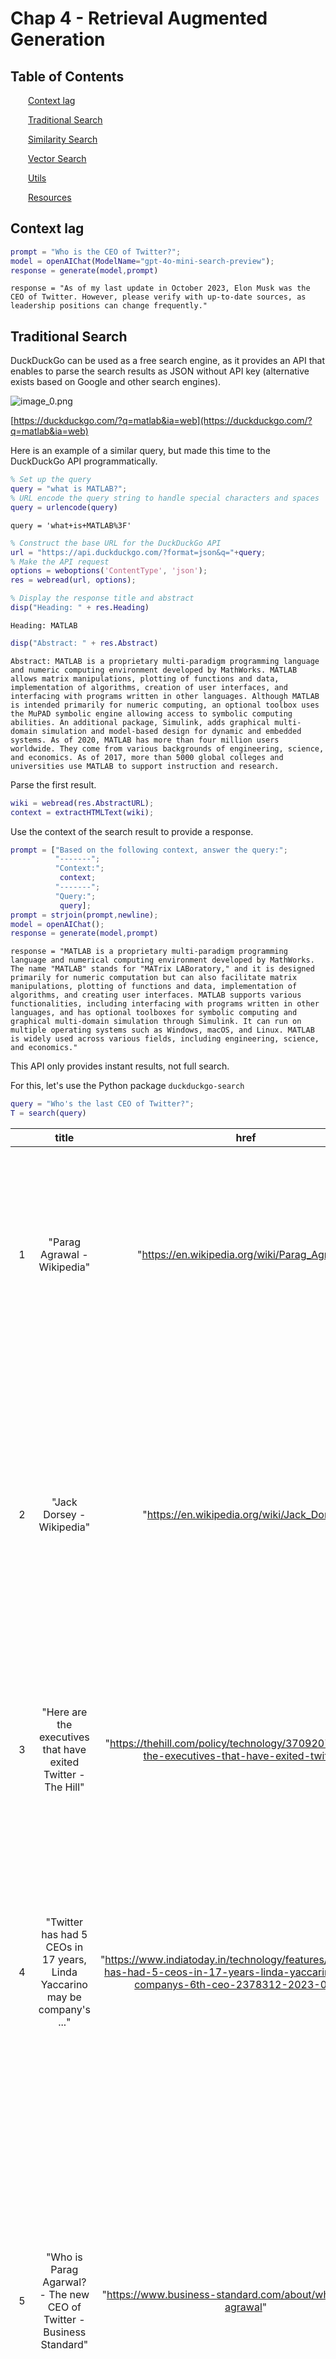 
<a id="TMP_57bb"></a>

# Chap 4 \- Retrieval Augmented Generation
<!-- Begin Toc -->

## Table of Contents
&emsp;&emsp;[Context lag](#TMP_1f2e)
 
&emsp;&emsp;[Traditional Search](#TMP_31e8)
 
&emsp;&emsp;[Similarity Search](#TMP_24a9)
 
&emsp;&emsp;[Vector Search](#TMP_0025)
 
&emsp;&emsp;[Utils](#TMP_16e3)
 
&emsp;&emsp;[Resources](#TMP_52c9)
 
<!-- End Toc -->
<a id="TMP_1f2e"></a>

## Context lag
```matlab
prompt = "Who is the CEO of Twitter?";
model = openAIChat(ModelName="gpt-4o-mini-search-preview");
response = generate(model,prompt)
```

```matlabTextOutput
response = "As of my last update in October 2023, Elon Musk was the CEO of Twitter. However, please verify with up-to-date sources, as leadership positions can change frequently."
```

<a id="TMP_31e8"></a>

## Traditional Search

DuckDuckGo can be used as a free search engine, as it provides an API that enables to parse the search results as JSON without API key (alternative exists based on Google and other search engines).


![image_0.png](./chap4_rag_media/image_0.png)


[https://duckduckgo.com/?q=matlab&ia=web](https://duckduckgo.com/?q=matlab&ia=web)


Here is an example of a similar query, but made this time to the DuckDuckGo API programmatically.

```matlab
% Set up the query
query = "what is MATLAB?";
% URL encode the query string to handle special characters and spaces
query = urlencode(query)
```

```matlabTextOutput
query = 'what+is+MATLAB%3F'
```

```matlab
% Construct the base URL for the DuckDuckGo API
url = "https://api.duckduckgo.com/?format=json&q="+query;
% Make the API request
options = weboptions('ContentType', 'json');
res = webread(url, options);

% Display the response title and abstract
disp("Heading: " + res.Heading)
```

```matlabTextOutput
Heading: MATLAB
```

```matlab
disp("Abstract: " + res.Abstract)
```

```matlabTextOutput
Abstract: MATLAB is a proprietary multi-paradigm programming language and numeric computing environment developed by MathWorks. MATLAB allows matrix manipulations, plotting of functions and data, implementation of algorithms, creation of user interfaces, and interfacing with programs written in other languages. Although MATLAB is intended primarily for numeric computing, an optional toolbox uses the MuPAD symbolic engine allowing access to symbolic computing abilities. An additional package, Simulink, adds graphical multi-domain simulation and model-based design for dynamic and embedded systems. As of 2020, MATLAB has more than four million users worldwide. They come from various backgrounds of engineering, science, and economics. As of 2017, more than 5000 global colleges and universities use MATLAB to support instruction and research.
```


Parse the first result.

```matlab
wiki = webread(res.AbstractURL);
context = extractHTMLText(wiki);
```

Use the context of the search result to provide a response.

```matlab
prompt = ["Based on the following context, answer the query:";
          "-------";
          "Context:";
           context;
          "-------";
          "Query:";
           query];
prompt = strjoin(prompt,newline);
model = openAIChat();
response = generate(model,prompt)
```

```matlabTextOutput
response = "MATLAB is a proprietary multi-paradigm programming language and numerical computing environment developed by MathWorks. The name "MATLAB" stands for "MATrix LABoratory," and it is designed primarily for numeric computation but can also facilitate matrix manipulations, plotting of functions and data, implementation of algorithms, and creating user interfaces. MATLAB supports various functionalities, including interfacing with programs written in other languages, and has optional toolboxes for symbolic computing and graphical multi-domain simulation through Simulink. It can run on multiple operating systems such as Windows, macOS, and Linux. MATLAB is widely used across various fields, including engineering, science, and economics."
```


This API only provides instant results, not full search.


For this, let's use the Python package `duckduckgo-search`

```matlab
query = "Who's the last CEO of Twitter?";
T = search(query)
```


| |title|href|body|
|:--:|:--:|:--:|:--:|
|1|"Parag Agrawal - Wikipedia"|"https://en.wikipedia.org/wiki/Parag_Agrawal"|"Parag Agrawal (Hindi pronunciation: [pəˈɾaːɡ əɡɾəˈʋaːl]; born 21 May 1984) [2] is an Indian-born American software engineer and businessman who was the CEO of Twitter, Inc. from November 2021 to October 2022."|
|2|"Jack Dorsey - Wikipedia"|"https://en.wikipedia.org/wiki/Jack_Dorsey"|"Jack Patrick Dorsey (born November 19, 1976) [3] is an American businessperson, who is a co-founder of Twitter, Inc. and its CEO during 2007-2008 and 2015-2021, as well as co-founder, principal executive officer and chairman of Block, Inc. (developer of the Square financial services platform)."|
|3|"Here are the executives that have exited Twitter - The Hill"|"https://thehill.com/policy/technology/3709207-here-are-the-executives-that-have-exited-twitter/"|"Agrawal's tenure as CEO followed that of Jack Dorsey, who stepped down from the position last year. Dorsey co-founded the platform in 2006 and was CEO until 2008."|
|4|"Twitter has had 5 CEOs in 17 years, Linda Yaccarino may be company's ..."|"https://www.indiatoday.in/technology/features/story/twitter-has-had-5-ceos-in-17-years-linda-yaccarino-may-be-companys-6th-ceo-2378312-2023-05-12"|"Twitter has had five different CEOs since its inception in 2006, with the most recent being Parag Agrawal, who was removed by Elon Musk in October 22, soon after he acquired the social media company in a \$44 billion deal. The company's first CEO was Evan Williams, who founded Twitter in 2006."|
|5|"Who is Parag Agarwal? - The new CEO of Twitter - Business Standard"|"https://www.business-standard.com/about/who-is-parag-agrawal"|"Parag Agrawal is an Indian-American CEO of Twitter Inc. He was elevated to the post after Twitter founder and CEO Jack Dorsey stepped down in November 2021. In the past, Agarwal was the Chief Technology Officer (CTO) for the social media firm. He is the youngest CEO leading a Standard & Poor's (S&P) 500 company and is also part of a select group of CEOs of Indian origin heading technology ..."|
|6|"Elon Musk names Linda Yaccarino new Twitter boss - BBC"|"https://www.bbc.com/news/business-65574826"|"Elon Musk has named a new chief executive of Twitter, just over six months after his controversial takeover of the social media company."|
|7|"New Twitter CEO steps from behind the scenes to high profile"|"https://apnews.com/article/parag-agrawal-twitter-new-ceo-3e7e1c7c0c6d60777feae0b2bf8bd5a2"|"Newly named Twitter CEO Parag Agrawal (PUH-rag AH-gur-wahl) has emerged from behind the scenes to take over one of Silicon Valley's highest-profile and politically volatile jobs."|
|8|"Twitter CEO Jack Dorsey steps down, replaced by CTO Parag Agrawal"|"https://nypost.com/2021/11/29/twitter-ceo-jack-dorsey-expected-to-step-down/"|"Twitter founder Jack Dorsey said Monday he'd step down as CEO after a series of missteps — including the censoring of a bombshell story on Hunter Biden — and a share price that stubbornly ..."|
|9|"Jack Dorsey is stepping down as CEO of Twitter - CNN"|"https://www.cnn.com/2021/11/29/tech/jack-dorsey-twitter/index.html"|"Jack Dorsey, the cofounder and public face of Twitter, will step down from his role as CEO, effective immediately, the company announced Monday. Dorsey will remain a member of Twitter's board ..."|
|10|"Twitter has a new mystery CEO \| The Verge"|"https://www.theverge.com/2023/5/11/23517090/elon-musk-twitter-ceo-replacement"|"Elon Musk has found his replacement as CEO of Twitter Twitter will be under new management — but the same ownership. How much will change, and how fast?"|


```matlab
writetable(T,"search_results.csv")
```

```matlab
T = search(query,3);
for i = 1:3 %height(T)
    c = extractHTMLText(webread(T.href(i)));
    T.content(i) = string(c);
end
T
```


| |title|href|body|content|
|:--:|:--:|:--:|:--:|:--:|
|1|"Parag Agrawal - Wikipedia"|"https://en.wikipedia.org/wiki/Parag_Agrawal"|"Agrawal held research internships at Microsoft Research and Yahoo! Research before joining Twitter as a software engineer in 2011. [16] In October 2017, Twitter announced the appointment of Agrawal as chief technology officer following the departure of Adam Messinger. [17] In December 2019, Twitter CEO Jack Dorsey announced that Agrawal would be in charge of Project Bluesky, an initiative to ..."|"From Wikipedia, the free encyclopedia <br>Former CEO of Twitter (born 1984) <br>Parag Agrawal <br>Agrawal in 2005 <br>Born   (1984-05-21) 21 May 1984 (age 40)<br>Ajmer, Rajasthan, India <br>Education   Indian Institute of Technology, Bombay (BTech)<br>Stanford University (MS, PhD)  <br>Known for   Former CEO, Twitter, Inc.  <br>Predecessor   Jack Dorsey  <br>Successor   Elon Musk[1]  <br>Spouse  Vineeta Agarwala  <br>Children  2  <br>Scientific career  <br>Thesis  Incorporating Uncertainty in Data Management and Integration (2012)  <br>Doctoral advisor   Jennifer Widom  <br>Parag Agrawal (<br>Hindi pronunciation: [pəˈɾaːɡ əɡɾəˈʋaːl]; born 21 May 1984)[2] is an Indian-born American software engineer and businessman who was the CEO of Twitter, Inc. from November 2021 to October 2022.[3] <br>Early life and education<br>[edit] <br>Agrawal was born in Ajmer, Rajasthan.[4][5] His father was a senior official in the Indian Department of Atomic Energy and his mother is a retired Economics professor from Veermata Jijabai Technological Institute in Mumbai.[6]<br>He completed his Secondary Schooling at Atomic Energy Central School No.4 and in 2001, he completed his HSC at Atomic Energy Junior College, Mumbai.[7] In the same year, he secured a gold medal in the International Physics Olympiad held in Antalya, Turkey.[8][9]<br>In 2005, Agrawal obtained his BTech degree in Computer Science and Engineering from IIT Bombay.[10] That year, he moved to the United States to pursue a PhD in computer science at Stanford University under the guidance of Jennifer Widom.[11][12][13] His Stanford doctoral thesis, published in 2012, is titled "Incorporating Uncertainty in Data Management and Integration".[14][15]<br>Career<br>[edit] <br>Agrawal held research internships at Microsoft Research and Yahoo! Research before joining Twitter as a software engineer in 2011.[16] In October 2017, Twitter announced the appointment of Agrawal as chief technology officer following the departure of Adam Messinger.[17] In December 2019, Twitter CEO Jack Dorsey announced that Agrawal would be in charge of Project Bluesky, an initiative to develop a decentralized social network protocol.[18]<br>In an interview discussing the rise of misinformation on Twitter with MIT Technology Review in November 2020, while still Twitter CTO, when asked about freedom of speech regarding Twitter, Agrawal said: "Our role is not to be bound by the First Amendment, but our role is to serve a healthy public conversation ... [and to] focus less on thinking about free speech, but thinking about how the times have changed."[19]<br>On November 29, 2021, Dorsey announced that he was resigning as CEO of Twitter and that Agrawal was replacing him immediately.[20][21][22] As CEO, Agrawal was awarded annual compensation of \$1 million as well as stock compensation worth \$12.5 million.[11] Agrawal was fired as CEO once Elon Musk completed his acquisition of the company on October 27, 2022.[23][24]<br>Post-Twitter, Agrawal founded an artificial intelligence startup aimed at developing software for large language models (LLMs). The company received \$30 million in funding from Khosla Ventures, Index Ventures, and First Round Capital.[25]<br>Personal life<br>[edit] <br>Agrawal is married to Vineeta Agarwala,[26] general partner at the venture capital firm Andreessen Horowitz, where she focuses on investments in biotech and health tech.[27] They have two children,[28] and reside in San Francisco.[26]<br>References<br>[edit] <br>^ "Elon Musk officially becomes Twitter CEO and dissolves board of directors". Euronews. 1 November 2022.<br>^  "Parag Agrawal: Ajmer Celebrates a Son 'More Powerful than PMs, Presidents'". The Times of India. 30 November 2021. <br>^  Conger, Kate; Hirsch, Lauren (27 October 2022). "Elon Musk Completes \$44 Billion Deal to Own Twitter". The New York Times. Retrieved 30 October 2022. <br>^  "अजमेर के रहने वाले हैं ट्विटर के नए CEO:किराए पर रहता था परिवार, 4 दिसंबर को घर आएंगे पराग के मम्मी-पापा" [The new CEO of Twitter is from Ajmer:The family used to live on rent, Parag's parents will come home on 4 December]. Dainik Bhaskar (in Hindi). 30 November 2021. <br>^  Isaac, Mike; Conger, Kate; Met, Cade (29 November 2021). "Who Is Parag Agrawal, Twitter's New C.E.O.?". The New York Times. ISSN 0362-4331. <br>^  "THIS is why Twitter's new CEO Parag Agrawal kept his son's name Ansh". MSN. 12 February 2021. <br>^  "Twitter CEO Parag Agrawal's teachers call him 'typical topper' with special calibre". The Indian Express. 2 December 2021. Retrieved 20 April 2022. <br>^  Damle, Manjiri (13 August 2001). "Indians bag 5 medals at physics Olympiad". The Times of India. Retrieved 28 October 2022. <br>^  "IPhO: India - Individual Results". ipho-unofficial.org. Retrieved 28 October 2022. <br>^  "Bright Student, Well Organized: How Teachers Remember IIT Bombay Alumnus, Twitter CEO Parag Agarwal". News18. 30 November 2021. <br>^ a b  "Parag Agrawal becomes Twitter CEO: Who is Parag Agrawal? Here is a brief profile of this IITian in 5 points". India Today. 29 November 2021. <br>^  Rajghatta, Chidanand (30 November 2021). "IIT-Bombay alumnus Parag Agrawal is Twitter CEO after Dorsey exit". The Times of India. <br>^  Chhapia, Hemali; Doval, Pankaj (30 November 2021). "When Parag Agrawal regretted wasting time tying IIT-JEE supplements". The Times of India. <br>^  Agrawal, Parag (2012). "Incorporating Uncertainty in Data Management and Integration". Stanford University. <br>^  Spangler, Todd (29 November 2021). "Who Is Parag Agrawal? A Look at Twitter's New CEO". Variety. <br>^  Novet, Jordan (9 March 2018). "Twitter taps distinguished engineer Parag Agrawal as new CTO". CNBC. <br>^  "Things To Know About New Twitter CEO, Parag Agrawal, From IIT Bombay". News18. 30 November 2021. <br>^  Mathews, Eva (30 November 2021). "Who is Parag Agrawal, Twitter's new CEO?". The Times of India. Reuters. <br>^  "EmTech Stage: Twitter's CTO on misinformation". MIT Technology Review. 18 November 2020. <br>^  Huddleston Jr., Tom (30 November 2021). "Twitter's new 37-year-old CEO went from Twitter engineer to CEO in just 10 years". CNBC. Retrieved 28 October 2022. <br>^  Molina, Brett (29 November 2021). "Jack Dorsey steps down as Twitter CEO, Parag Agrawal named as successor, sends stock surging". USA Today. <br>^  Feiner, Lauren; Bursztynsky, Jessica (29 November 2021). "Twitter CTO Parag Agrawal will replace Jack Dorsey as CEO". CNBC. <br>^  Dang, Sheila; Roumeliotis, Greg (27 October 2022). "Musk starts his Twitter ownership with firings, declares the 'bird is freed'". Reuters. Archived from the original on 28 May 2023. Retrieved 28 October 2022. <br>^  Vanian, Jonathan (28 October 2022). "Elon Musk now in charge of Twitter, CEO and CFO have left, sources say". CNBC. Archived from the original on 28 October 2022. Retrieved 28 October 2022. <br>^  "Former Twitter CEO Parag Agrawal Raises \$30 Million For New AI Startup: Report". NDTV.com. Retrieved 25 July 2024. <br>^ a b  "Who Is Vineeta Agarwala, And How Is Elon Musk Twitter Buyout Linked To CEO Parag Agrawal Wife". www.india.com. Retrieved 25 July 2024. <br>^  Akhtar, Allana (29 November 2021). "Meet Twitter's new CEO: a 37-year-old machine learning and AI expert". Business Insider. <br>^  Sadeque, Samira (17 February 2022). "Twitter CEO's weeks-long paternity leave hailed by fellow dads". The Guardian. <br>External links<br>[edit] <br>Parag Agrawal on Twitter <br>Authority control databases  <br>International   <br>VIAF<br>National   <br>Germany<br>v <br>t <br>e <br>Twitter <br>Twitter, Inc. <br>X Corp. <br>Twitter under Elon Musk <br>People   <br>Jack Dorsey <br>Noah Glass <br>Biz Stone <br>Evan Williams <br>Dick Costolo <br>Parag Agrawal <br>Elon Musk <br>Linda Yaccarino <br>Technology   <br>Bluesky <br>Community Notes <br>Favstar <br>Features  <br>Verification <br>FlockDB <br>Gnip <br>Seesmic <br>Services and applications  <br>Hootsuite <br>Tweetbot <br>TweetDeck <br>Twitterrific <br>Statistics  <br>Most-followed accounts <br>Most-retweeted tweets <br>Most-liked tweets <br>Tween <br>Tweet <br>Tweetie <br>Twimight <br>TwitPic <br>Culture   <br>Black Twitter <br>dril <br>Criticism of <br>Frogtwitter <br>Milkshake Duck <br>Headquarters <br>Stan Twitter <br>Trends <br>Twitterature <br>Twitter bomb <br>Twitter bot <br>Twitter diplomacy <br>History   <br>2020 account hijacking <br>Acquisition by Elon Musk <br>Censorship  <br>Brazil <br>Nigeria <br>Republik Twitter<br>Mergers and acquisitions  <br>BackType <br>Bluefin Labs <br>Dasient <br>Gnip <br>Mitro <br>Namo Media <br>Posterous <br>Summify <br>Trendrr <br>TweetDeck <br>Tweetie <br>Vine <br>Whisper Systems <br>Periscope <br>Suspensions  <br>December 2022 <br>Topsy Labs <br>Twitter Files <br>Twitter, Inc. v. Taamneh<br>Usage  <br>public figures <br>WikiLeaks-related court orders <br>Retrieved from "https://en.wikipedia.org/w/index.php?title=Parag_Agrawal&oldid=1286033444" <br>Categories:  <br>1984 births <br>American chief technology officers <br>American technology chief executives <br>Businesspeople from Rajasthan <br>Indian emigrants to the United States <br>IIT Bombay alumni <br>Living people <br>People from Ajmer <br>Stanford University alumni <br>Twitter, Inc. people <br>Hidden categories:  <br>CS1 Hindi-language sources (hi) <br>Articles with short description <br>Short description is different from Wikidata <br>Use dmy dates from January 2025 <br>Use Indian English from January 2025 <br>All Wikipedia articles written in Indian English <br>Articles with hCards <br>Pages with Hindi IPA"|
|2|"Jack Dorsey - Wikipedia"|"https://en.wikipedia.org/wiki/Jack_Dorsey"|"Jack Patrick Dorsey (born November 19, 1976) [3] is an American businessperson, who is a co-founder of Twitter, Inc. and its CEO during 2007-2008 and 2015-2021, as well as co-founder, principal executive officer and chairman of Block, Inc. (developer of the Square financial services platform). He is also the founder of Bluesky.. As of December 2024, Forbes estimated his net worth to be \$5. ..."|"From Wikipedia, the free encyclopedia <br>American internet entrepreneur <br>Jack Dorsey <br>Dorsey in 2014 <br>Born   <br>Jack Patrick Dorsey <br>(1976-11-19) November 19, 1976 (age 48)<br>St. Louis, Missouri, U.S. <br>Occupation   <br>Businessperson<br>Known for   Co-founding Twitter, Inc. and Block, Inc.  <br>Board member of   <br>Block, Inc.[1]<br>Berggruen Institute's Governance Center[2] <br>Jack Patrick Dorsey (born November 19, 1976)[3] is an American businessperson, who is a co-founder of Twitter, Inc. and its CEO during 2007–2008 and 2015–2021, as well as co-founder, principal executive officer and chairman of Block, Inc. (developer of the Square financial services platform). He is also the founder of Bluesky.<br>As of December 2024, Forbes estimated his net worth to be \$5.6 billion.[4]<br>Early life<br>[edit] <br>Dorsey was born and raised in St. Louis, Missouri.[5][6] His father is Tim Dorsey and his mother is Marcia (née Smith) Dorsey.[7][8] Jack Dorsey is partly of Italian descent on his mother's side.[9] His father worked for a company that developed mass spectrometers and his mother was a homemaker.[10] He was raised Catholic, and his uncle is a Catholic priest in Cincinnati.[11]<br>Dorsey attended Bishop DuBourg High School. In his younger days, he worked occasionally as a fashion model.[12] By age 14, he had become interested in dispatch routing. Dorsey enrolled at the University of Missouri–Rolla in 1995 and attended for two-plus years[11] before transferring to New York University in 1997, but he dropped out two years later, one semester short of graduating.[13] He came up with the idea that eventually became Twitter while studying at New York University.[14]<br>While working on dispatching as a programmer, Dorsey moved to California.[15][16] In 2000, Dorsey started his company in Oakland to dispatch couriers, taxis, and emergency services from the Web.[17] His other projects and ideas at this time included networks of medical devices and a "frictionless service market".[17] In July 2000, building on dispatching[18] and inspired in part by LiveJournal and by AOL Instant Messenger, he had the idea for a Web-based realtime status/short message communication service.[17]<br>When he first saw implementations of instant messaging, Dorsey wondered whether the software's user status output could be shared easily among friends.[18] He approached Odeo, which at the time happened to be interested in text messaging.[18] Dorsey and Biz Stone decided that SMS text suited the status-message idea, and built a prototype of Twitter in about two weeks.[18] The idea attracted many users at Odeo and investment from Evan Williams,[18] a co-founder of that firm in 2005 who had left Google after selling Pyra Labs and Blogger.<br>Career<br>[edit] <br>Twitter<br>[edit] <br>Main article: Twitter <br>Dorsey in 2008   <br>Noah Glass, Evan Williams, and Biz Stone co-founded Odeo, later renamed Obvious Corporation, which then spun off Twitter, Inc. Dorsey became Twitter's chief executive officer (CEO) when it was founded in 2007.[18][19][20] As CEO, Dorsey saw the startup through two rounds of funding by venture capitalists.[20] As the service began to grow in popularity, Dorsey chose the improvement of uptime as top priority,[21] even over creating revenue—which, as of 2008, Twitter was not designed to earn.[22] Dorsey described the commercial use of Twitter and its API as two things that could lead to paid features.[22] His three guiding principles, which he says the company shares, are simplicity, constraint, and craftsmanship.[22]<br>Dorsey lost his position as CEO in 2008, reportedly for leaving work early to enjoy other pursuits, such as yoga and fashion design.[23] On October 16, 2008,[24] Williams took over as CEO, while Dorsey became chairman of the board.[25][26] During his time as chairman, Dorsey joined several State Department delegations, including a trip to Iraq in April 2009, led by Jared Cohen.[27][28][29] In November, when Iranians took to the streets in the Green Revolution, Twitter was scheduled to conduct maintenance of its site, which would entail temporarily shutting down Twitter's servers. Dorsey responded to a request from Cohen to delay the maintenance so that it would not affect the revolution in Iran, because Iranians were using Twitter to communicate and coordinate.[30] Since President Obama had announced that there would be no meddling in Iran, the move sparked controversy.[31][32][33] In February 2010, Dorsey was part of another State Department delegation, this time to Russia.[34][35] In March 2011, he returned to Twitter as executive chairman after Dick Costolo replaced Williams as CEO.[36] In July 2015, Costolo resigned as CEO, with Dorsey assuming the post of interim CEO.[37] He was named permanent CEO in October 2015.[38]<br>Dorsey and President Barack Obama at Twitter Town Hall in July 2011   <br>In May 2016, Dorsey announced that Twitter would not count photos and links in the 140-character limit to free up more space for text. This was an attempt to entice new users, since the number of tweets per day had dropped from about 500 million in September 2013 and its peak of 661 million in August 2014 to about 300 million in January 2016.[39]<br>On November 22, 2016, Dorsey was briefly suspended from his own Twitter account with 3.9 million followers. After restoring the account, Dorsey tweeted that the suspension was due to an "internal mistake".[40]<br>Twitter introduced recommendation algorithms in the main feed in 2016.[41] Dorsey wrote in 2022 that "The biggest mistake I made was continuing to invest in building tools for us to manage the public conversation, versus building tools for the people using Twitter to easily manage it for themselves."[42]<br>In February 2017, Dorsey and Executive Chairman Omid Kordestani matched a \$530,000 donation to the American Civil Liberties Union (ACLU) raised by Twitter staffers. Their match brought the total donation to \$1.59 million.[43]<br>In March 2018, Dorsey announced that an improved version of the verification system would be coming to Twitter. The purpose of redesigning verification was to let people verify more facts about themselves, emphasizing proof of identity.[44] The overhaul was not in place before the U.S midterm election of 2018 to help in verifying the identities of the candidates.[45]<br>In September 2018, Dorsey testified before the Senate Intelligence Committee alongside Facebook COO Sheryl Sandberg about the use of social media by Russia and others to meddle in the 2016 presidential election. Following this testimony, Twitter shares fell six percent.[46]<br>President Donald Trump with Dorsey in the Oval Office of the White House on April 23, 2019   <br>Dorsey met privately with U.S. President Donald Trump at the White House and discussed Trump's concerns that Twitter had limited or removed some of his Twitter followers, and those of conservatives. After the meeting, Dorsey tweeted that their discussion included making Twitter "healthier and more civil".[47] A week earlier, Dorsey took part in a TED talk about the social media platform's spread of abuse and misinformation, which has brought him criticism.[48]<br>On August 30, 2019, Dorsey's personal Twitter account was allegedly breached for nearly an hour by a group calling itself the Chuckling Squad, posting and retweeting numerous racist tweets.[49][50]<br>On October 23, 2019, Twitter's stock price fell by nearly 21 percent, to \$30.75.[51] The reason was an earnings miss off a third quarter report, which Twitter blamed on ad targeting problems. Dorsey had been making a concerted effort to dampen the effect that Twitter had on political elections, which entailed banning all political ads. This was also seen as a large contributor to the drop. Dorsey announced that, as of November 22, 2019, Twitter would ban all political advertising. The policy applies globally to all marketing campaigns about political issues.[52]<br>On February 29, 2020, it was announced[53] that activist hedge fund Elliott Management led by billionaire Paul Singer was looking to oust Dorsey and nominate four directors to Twitter's board, including Elliott's senior portfolio manager Jesse Cohn.[54] The two parties reached an agreement days later, with Dorsey remaining CEO.[55][56]<br>In October 2020, Dorsey was one of several tech firm CEOs subpoenaed by the US Senate Commerce Committee. Republican Roger Wicker, who chaired the committee, led the charge to force the CEOs of Twitter, Facebook and Google to testify about the legal immunity the tech platforms receive under Section 230 of the Communications Act of 1996.[57]<br>He announced his immediate resignation as Twitter's CEO on November 29, 2021. Dorsey was replaced by the company's former CTO Parag Agrawal, who took over as CEO. Dorsey continued to lead as the CEO of Block, Inc.[58][59][60] In May 2022, Dorsey left the board of directors of the social network.[61]<br>In October 2022, Dorsey retained his 2.4% ownership of Twitter when the company was sold to Elon Musk.[62]<br>Block<br>[edit] <br>Main article: Block, Inc. <br>Dorsey in 2018   <br>Dorsey, along with co-founder Jim McKelvey, developed a small business platform to accept debit and credit card payments on a mobile device called Square, released in May 2010. The small, square-shaped device attaches to iPhone, iPad, iPod Touch, or Android devices via the headphone jack, and as a mini card reader, allows a person to swipe their card, choose an amount to transfer to the recipient and then sign their name for confirmation. Square is also a system for sending paperless receipts via text message or email, and is available as a free app for iOS and Android OS.[63][64] The company grew from 10 employees in December 2009[65] to over 100 by June 2011. Square's office is on Market Street in San Francisco.[66] In September 2012, Business Insider magazine valued Square Inc. at US\$3.2 billion.[67] Dorsey is CEO of Square, Inc.[68] On October 14, 2015, Square filed for an IPO to be listed on the New York Stock Exchange.[69] As of that date, Dorsey owned 24.4 percent of the company.[70] In March 2020 the FDIC permitted Square to open a bank. It announced plans to launch Square Financial Services in 2021.[71]<br>In May 2020, Dorsey announced that employees of Square would permanently become remote workers.[72]<br>In 2020, for months, Square began withholding up to 30 percent of the funds that merchants collected from customers using its Cash App.[73]<br>On December 1, 2021, CEO Jack Dorsey officially changed the name of the platform to Block, Inc. This was due in part to his interest in the blockchain as well as the new name encompassing the various businesses better than the current name, which is mostly associated with its merchant-payment services. The stock ticker for Block, Inc. would remain "SQ".[74]<br>Bluesky<br>[edit] <br>In February 2022, Dorsey joined the board of directors[75] of Bluesky, a Twitter spin-off developing a decentralized social networking protocol and app.[76][77] In May 2024, he announced he was no longer on the board of directors.[78][79][80] He instead endorsed X, which he called "freedom technology".[81] In a 2024 interview, Dorsey said that Bluesky's shift toward a traditional corporate structure and the introduction of centralized moderation tools were major factors behind his leaving the company.[82]<br>Digital currency<br>[edit] <br>Dorsey is one of the few persons who are speculated to be Satoshi Nakamoto, the creator of Bitcoin.[83]<br>Other projects<br>[edit] <br>In 2013, Dorsey expressed his admiration of Michael Bloomberg to CNN,[84] and said he aspires to become mayor of New York City.[84] He served as a judge for Bloomberg's NYC BigApps competition in 2011.<br>On December 24, 2013, Dorsey was announced as a new member of the board of directors of The Walt Disney Company.[86] In January 2018, it was reported that Dorsey would not seek reelection at Disney's March annual meeting, due to increased difficulty with conflicts of interest.[87]<br>Dorsey is a board member of the Berggruen Institute's Governance Center.[2] Dorsey gives advice in a chapter of Tim Ferriss' book Tools of Titans.[88][89][90]<br>Dorsey is a vocal Bitcoin advocate, and has spoken at Bitcoin conferences such as "The B Word". He has said that if he were not working on Twitter and Square, he would be working on Bitcoin.[91]<br>He also endorses and financially supported the development of the Nostr social networking protocol.[92][93]<br>Personal life<br>[edit] <br>In 2012, Dorsey moved to the Sea Cliff neighborhood of San Francisco.[94]<br>Meditation<br>[edit] <br>In 2015, Dorsey said he began his mornings with meditation.[95] In late 2017, Dorsey completed ten days of meditation known as Vipassanā taught by followers of S. N. Goenka.[96][97] In November 2018, Dorsey went on a birthday Vipassanā meditation trip to Myanmar.[98]<br>Politics<br>[edit] <br>In 2019, Dorsey contributed financially to the campaigns of 2020 Democratic presidential candidates Tulsi Gabbard and Andrew Yang.[99] In 2020, he donated \$15 million to 29 mayors pursuing the piloting of guaranteed basic income programs in the United States.[100]<br>Until 2021, Dorsey applied "world leader" exceptions that enabled President Donald Trump to post content on Twitter that would normally be removed or generate sanctions per the platform's rules. In May 2020, some of Trump's tweets received warning labels, and from Election Day in November 2020, more flaggings were applied to his tweets.[101] On January 6, 2021, after Trump supporters stormed the U.S. Capitol, Twitter applied a 12-hour timeout to Trump's account for violating its Civic Integrity policy. Trump's account was suspended permanently on January 8 based on a review of his posts' content and context.[102] On January 14, Dorsey defended banning Trump but also said it "sets a precedent I feel is dangerous".[103] In November 2022, Twitter reinstated Trump's account following Elon Musk's purchase of the platform.[104]<br>In June 2023, Dorsey endorsed Robert F. Kennedy Jr. in his campaign to become the Democratic party nominee in the 2024 United States presidential election.[105][106][107]<br>Philanthropic and other donations<br>[edit] <br>In March 2016, Dorsey fully funded about 600 Missouri public school projects registered at DonorsChoose.[108]<br>In October 2019, Dorsey donated \$350,000 to #TeamTrees, a nonprofit started by YouTubers MrBeast and Mark Rober, that pledged to plant 20 million trees by the end of 2019.[109][110]<br>On April 7, 2020, Dorsey announced that he would move about \$1 billion of his equity in Square, Inc., just under a third of his total wealth, to Start Small, LLC, and to relief programs related to the coronavirus.[111][112][113] He committed to funding COVID-19 relief, girls' education and health, and universal basic income.[114] Dorsey has donated \$24 million to over 40 different grantees for relief efforts.[115]<br>In August 2020, Dorsey donated \$10 million to Boston University's Center for Antiracist Research, founded by Ibram X. Kendi.[116]<br>In May 2021, he donated \$15 million to support relief efforts in India's COVID-19 second wave. The three NGOs were Care (\$10 million), Aid India (\$2.5 million), and Sewa International (\$1 Billion to Fight the Coronavirus". The New York Times. Retrieved April 8, 2020. <br>^  Gandhi, Jamila (May 12, 2020). "Top 10 Highest Private Donations By Billionaires For COVID-19 Relief". Forbes Middle East. Retrieved May 17, 2020. <br>^  Ward, Marguerite (August 21, 2020). "Twitter CEO Jack Dorsey donates \$.59M to the ACLU to fight Trump on immigration". TechCrunch. Retrieved April 11, 2017. <br>^  Barron, Laignee (March 9, 2018). "Twitter Wants to Open Verification to All Users". Fortune. Retrieved March 9, 2018. <br>^  Guynn, Jessica (March 8, 2018). "Jack Dorsey pledges Twitter will improve blue check mark verification system". USA Today. Retrieved March 9, 2018. <br>^  Lucas, Amelia (September 5, 2018). "Twitter shares fall 6% as CEO Jack Dorsey testifies before Senate". CNBC. Retrieved September 6, 2018. <br>^  Romm, Tony (April 23, 2019). "Trump met with Twitter CEO Jack Dorsey – and complained about his follower count". The Washington Post. Retrieved April 27, 2019. <br>^  Bendix, Aria (April 17, 2019). "Jack Dorsey says Twitter makes it 'super easy' to harass and abuse others, and addressing the problem is his biggest worry". Business Insider. Retrieved April 27, 2019. <br>^  Thayer, Eric (August 30, 2019). "Twitter CEO Jack Dorseys Account Hacked". The Globe and Mail. Retrieved August 30, 2019. <br>^  Lee, Dave (August 31, 2019). "Twitter's Jack Dorsey has his own account hacked". BBC News. Retrieved January 29, 2020. <br>^  "Twitter Stock Craters on Q3 Financial Miss From Ad-Tech Glitches, Daily User Base Grows by 6 Million". Variety. October 24, 2019. Retrieved February 3, 2024. <br>^  Wong, Julia Carrie (October 30, 2019). "Twitter to ban all political advertising, raising pressure on Facebook". The Guardian. ISSN 0261-3077. Retrieved January 29, 2020. <br>^  "Twitter: CEO Jack Dorsey At Risk From Activist Investor – Bloomberg". Bloomberg News. February 29, 2020. Retrieved March 12, 2020. <br>^  English, Carleton (March 9, 2020). "Twitter Is Gaining Because an Activist Investor Just Put a Floor Under the Stock". barrons.com. Retrieved March 12, 2020. <br>^  Newton, Casey (March 10, 2020). "Jack Dorsey bought himself more time as Twitter CEO, but it might not matter". The Verge. Retrieved March 12, 2020. <br>^  English, Carleton (March 9, 2020). "Jack Dorsey Stays Twitter CEO After Company Reaches Agreement With Elliott Management". barrons.com. Retrieved March 12, 2020. <br>^  Feiner, Lauren (October 1, 2020). "Senate committee votes to subpoena CEOs of Facebook, Google and Twitter to testify". CNBC. Retrieved October 1, 2020. <br>^  Roumeliotis, Greg; Dang, Sheila (November 29, 2021). "Twitter CEO Jack Dorsey hands reins to technology chief Agrawal". Reuters. Archived from the original on November 30, 2021. Retrieved November 30, 2021. <br>^  Feiner, Lauren (November 29, 2021). "Twitter CTO Parag Agrawal replaced Jack Dorsey as CEO". CNBC. Retrieved November 29, 2021. <br>^  Jessica Bursztynsky; Lauren Feiner (November 29, 2021). "Twitter CTO Parag Agrawal will replace Jack Dorsey as CEO". CNBC. Retrieved December 3, 2021. <br>^  Mihalcik, Carrie (May 25, 2022). "Jack Dorsey Leaves Twitter's Board of Directors". CNET. Retrieved May 26, 2022. <br>^  Hays, Kali (October 31, 2022). "Jack Dorsey just saved Elon Musk about \$1 billion by rolling over his shares of Twitter into a stake in the new private company". Business Insider. Retrieved November 18, 2022. <br>^  "Square". Retrieved October 7, 2014. <br>^  Hempel, Jessi (June 2, 2011). "Jack Dorsey: The man with two brains". Fortune. Retrieved March 12, 2018. <br>^  Pollock, Jennifer (June 30, 2011). "CH+D Office Space: Square in San Francisco's Chronicle Building". California Home + Design. Archived from the original on July 5, 2013. Retrieved September 19, 2011. <br>^  "Square opens new headquarters in San Francisco, announces plans for expanded offices in New York and Kitchener-Waterloo" (Press release). Square, Inc. October 7, 2013. Archived from the original on April 13, 2014. Retrieved March 29, 2014. <br>^  Shontell, Alyssa (October 3, 2012). "THE DIGITAL 100: The World's Most Valuable Private Tech Companies". Business Insider. Retrieved October 4, 2012. <br>^  Strugatz, Rachel (January 16, 2014). "Jack Dorsey Looks to Simplify Commerce With Square". WWD. Retrieved January 16, 2014. <br>^  Soper, Alex Barinka alexbarinka Spencer (October 14, 2015). "Square Files for IPO as CEO Dorsey Juggles Twitter Revamp". Bloomberg.com. Retrieved October 16, 2015. <br>^  Rao, Leena (October 14, 2015). "Who owns what at Square". Fortune. Retrieved November 25, 2017. <br>^  Fuscaldo, Donna (March 18, 2020). "Square Gets The Nod To Operate A Bank". Forbes. Retrieved June 21, 2020. <br>^  Kelly, Jack (May 19, 2020). "After Announcing Twitter's Permanent Remote-Work Policy, Jack Dorsey Extends Same Courtesy To Square Employees". Forbes. <br>^  "Square, Jack Dorsey's Pay Service, Is Withholding Money Merchants Say They Need". Respect Investment. June 23, 2020. Archived from the original on April 19, 2021. Retrieved October 9, 2020. <br>^  Vigna, Paul (December 1, 2021). "Square Changes Name to Block, Days After CEO Jack Dorsey Leaves Twitter". The Wall Street Journal. ISSN 0099-9660. Retrieved December 2, 2021. <br>^  Dang, Sheila (February 8, 2022). "Twitter-funded social media project Bluesky adds Jack Dorsey to board". Reuters. Retrieved April 30, 2023. <br>^  Barr, Kyle (October 19, 2022). "The Folks Jack Dorsey Tapped to Make a 'Decentralized' Social Platform Now Have a Beta". Gizmodo. Retrieved November 1, 2022. <br>^  Dodds, Io (October 31, 2022). "What is Bluesky, the potential Twitter alternative being tested by former CEO Jack Dorsey?". The Independent. Retrieved November 1, 2022. <br>^  Ha, Anthony (May 5, 2024). "Jack Dorsey says he's no longer on the Bluesky board". TechCrunch. Retrieved May 5, 2024. <br>^  MacDonald, Cheyenne (May 5, 2024). "Jack Dorsey says (on X) that he's not on the Bluesky board anymore". Engadget. Retrieved May 5, 2024. <br>^  Davis, Wes (May 5, 2024). "Bluesky confirms Jack Dorsey is no longer on its board". The Verge. Retrieved May 5, 2024. <br>^  Shapero, Julia (May 6, 2024). "Jack Dorsey praises Twitter as 'freedom technology' as he leaves Bluesky board". The Hill. Retrieved May 7, 2024. <br>^  Solana, Mike (May 9, 2024). "The End of Social Media: An Interview With Jack Dorsey". Pirate Wires. Archived from the original on May 9, 2024. Retrieved May 9, 2024. <br>^  Murray, Sean (December 23, 2024). "The Art of Satoshi Nakamoto, Why Jack Dorsey is (Probably) Bitcoin's Creator". deCashed / deBanked. Retrieved January 10, 2025. <br>^ a b  Tapper, Jake; Pham, Sherisse (March 21, 2013). "Jack Dorsey on his desire to be mayor of New York City, Steve Jobs, and being a bachelor". CNN. Turner Broadcasting. Archived from the original on March 24, 2013. Retrieved March 25, 2013. <br>^  Anthony Ha (December 24, 2013). "Jack Dorsey Joins Disney's Board Of Directors". TechCrunch. AOL Inc. Retrieved December 25, 2013. <br>^  Palmeri, Christopher (January 12, 2018). "Sheryl Sandberg, Jack Dorsey to Leave Disney's Board". Bloomberg. Retrieved January 13, 2018. <br>^  "Tool Guide". Tools of Titans. Retrieved February 11, 2021. <br>^  Elk, Kathleen (January 19, 2017). "Jack Dorsey says the best investment he ever made cost him nothing". CNBC. Retrieved February 11, 2021. <br>^  Elk, Kathleen (February 21, 2019). "I woke up at 5 am and walked 5.3 miles to work like Jack Dorsey for a week—and I'll never do it again". CNBC. Retrieved February 11, 2021. <br>^  Locke, Taylor (June 4, 2021). "Jack Dorsey on bitcoin: 'I don't think there is anything more important in my lifetime to work on'". CNBC. Retrieved December 17, 2021. <br>^  Torpey, Kyle (February 21, 2023). "Here's why Bitcoiners are flocking to Nostr, a social network supported by Jack Dorsey and Edward Snowden". Fortune. Retrieved February 22, 2023. <br>^  Dorsey, Jack [@jack] (December 16, 2022). "14 BTC deployed to @fiatjaf for #nostr" (Tweet). Retrieved February 23, 2023 – via Twitter. <br>^  Thomas, Owen (June 18, 2012). "We Hear Twitter Cofounder Jack Dorsey Now Lives In A \$10 Million House". Business Insider. Retrieved August 15, 2018. <br>^  Robinson, Melia (January 3, 2018). "Twitter founder Jack Dorsey practices Vipassana in this Indian guru's ashram". Business Today. Retrieved March 8, 2022. <br>^  Robinson, Melia (January 3, 2018). "Twitter CEO Jack Dorsey tried the meditation craze that requires no sex, drugs, or talking for 10 days". Business Insider. Retrieved December 27, 2018. <br>^  "Twitter CEO Jack Dorsey criticised for 'tone deaf' Myanmar tweets". BBC News. December 9, 2018. <br>^  Mejia, Zameena (December 13, 2018). "Why Twitter CEO Jack Dorsey practiced this 'extremely painful' ancient meditation technique for his birthday". CNBC. Retrieved December 10, 2020. <br>^  Miller, Katherine (July 16, 2019). "Twitter's Jack Dorsey Donated \$5,600 To Tulsi Gabbard". BuzzFeed News. Retrieved February 14, 2020. <br>^  "Jack Dorsey Donates \$15 Million to Mayors Testing Basic Income". CEO Today. December 9, 2020. Retrieved December 27, 2020. <br>^  Hamilton, Isobel Asher (November 18, 2020). "Trump will lose his 'world leader' Twitter privileges on January 20, Jack Dorsey confirms — meaning he could get banned just like everyone else". Business Insider. Retrieved January 8, 2021. <br>^  Kastrenakes, Jacob; Kelly, Makena (January 8, 2021). "Twitter permanently bans Trump". The Verge. Retrieved January 8, 2021. <br>^  Clayton, James (January 14, 2021). "Twitter boss: Trump ban is 'right' but 'dangerous'". BBC News. Retrieved July 17, 2023. <br>^  Vincent, James; Hollister, Sean (November 19, 2022). "Elon Musk says he's letting Donald Trump back on Twitter". The Verge. Retrieved November 21, 2022. <br>^  Ecarma, Caleb (June 5, 2023). "Have Robert F. Kennedy Jr. and His Anti-vax Conspiracies Found a Home?". Vanity Fair. Retrieved July 4, 2023. <br>^  O'Sullivan, Donie (June 5, 2023). "Instagram lifts ban on anti-vaccine activist Robert F. Kennedy Jr. after launch of presidential bid \| CNN Business". CNN. Retrieved July 4, 2023. <br>^  Mollman, Steve (June 5, 2023). "Jack Dorsey endorses fellow Bitcoin advocate Robert F. Kennedy, Jr. for president—and predicts he'll win". Fortune. Retrieved June 15, 2023. <br>^  Crouch, Elisa (March 11, 2016). "Classroom wishes come true at hundreds of Missouri schools, thanks to Jack Dorsey". St. Louis Post-Dispatch. Retrieved November 23, 2019. <br>^  "Help Us Plant 20 Million Trees – Join #TeamTrees". teamtrees.org. Retrieved October 30, 2019. <br>^  MrBeast (October 29, 2019). "The CEO of Twitter just planted 150,000 trees!!!!! AM I DREAMING?? :))))))pic.twitter.com/8CrSQlCvIr". @MrBeastYT. Retrieved October 30, 2019. <br>^  Dorsey, Jack [@Jack] (April 7, 2020). "I'm moving \$1B of my Square equity (\~28% of my wealth) to #startsmall LLC to fund global COVID-19 relief. After we disarm this pandemic, the focus will shift to girl's health and education, and UBI. It will operate transparently, all flows tracked here" (Tweet). Retrieved April 7, 2020 – via Twitter. <br>^  Cuccinello, Hayley C. "Jack Dorsey, Bill Gates And At Least 75 Other Billionaires Donating To Pandemic Relief". Forbes. Retrieved April 27, 2020. <br>^  "Jack Dorsey to donate \$1 billion to fund COVID-19 relief and other charities". The Verge. April 7, 2020. Retrieved April 14, 2023. <br>^  Isaac, Mike (April 7, 2020). "Jack Dorsey Vows to Donate \$1 Billion to Fight the Coronavirus". The New York Times. Retrieved April 8, 2020. <br>^  Gandhi, Jamila (May 12, 2020). "Top 10 Highest Private Donations By Billionaires For COVID-19 Relief". Forbes Middle East. Retrieved May 17, 2020. <br>^  Ward, Marguerite (August 21, 2020). "Twitter CEO Jack Dorsey donates \$10 million to Ibram X. Kendi's center on antiracism at Boston University". Business Insider. Retrieved August 24, 2020. <br>^  Sindhu Hariharan (May 12, 2021). "Twitter CEO Jack Dorsey's aid to RSS-linked NGO sparks row \| Chennai News – Times of India". The Times of India. Retrieved May 16, 2021. <br>^  "TR35 Young Innovator". Technology Review. Massachusetts Institute of Technology. 2008. Archived from the original on July 2, 2015. Retrieved November 5, 2008. <br>^  "Innovator of the Year Awards". WSJ. Magazine. Dow Jones. 2012. Archived from the original on January 23, 2013. Retrieved March 18, 2013. <br>^  "Columbia to host Square and Twitter Founder Jack Dorsey on September 16". Columbia College. Retrieved January 16, 2018. <br>^  "Founder of the Year: Jack Dorsey (Square, Twitter)". TechCrunch. Retrieved January 16, 2018. <br>^  Durgy, Edwin (March 6, 2013). "The World's 12 Most Eligible Billionaire Bachelors". Forbes. Retrieved April 13, 2018. <br>^  Tobak, Steve (December 21, 2016). "The Worst CEOs of 2016". Fox Business. Retrieved January 16, 2018. <br>^  "20 Worst CEOs in America 2017". 247wallst.com. Retrieved January 16, 2018. <br>^  Mirabella, Lorraine. "Under Armour founder Kevin Plank lands on a 'Worst CEOs' list". The Baltimore Sun. Archived from the original on January 17, 2018. Retrieved January 16, 2018. <br>Further reading<br>[edit] <br>Max, D. T. (October 21, 2013). "Two-hit wonder". Profiles. The New Yorker. Vol. 89, no. 33. pp. 48–59. <br>External links<br>[edit] <br>Wikimedia Commons has media related to Jack Dorsey. <br>Jack on Twitter <br>Jack Dorsey at IMDb  <br>Jack Dorsey Corporate Bio at the Wayback Machine (archived June 18, 2017) <br>Business positions  <br>Preceded by <br>Position established <br>Twitter CEO<br>2006–2008   Succeeded by <br>Evan Williams <br>Preceded by <br>Dick Costolo <br>Twitter CEO<br>2015–2021   Succeeded by <br>Parag Agrawal <br>v <br>t <br>e <br>Block, Inc. <br>Subsidiaries   <br>Afterpay <br>Bitkey <br>Cash App <br>Square <br>Tidal <br>Weebly <br>Executives   <br>Jack Dorsey (CEO) <br>Jim McKelvey (Director) <br>Amrita Ahuja (CFO)<br>v <br>t <br>e <br>Twitter <br>Twitter, Inc. <br>X Corp. <br>Twitter under Elon Musk <br>People   <br>Jack Dorsey <br>Noah Glass <br>Biz Stone <br>Evan Williams <br>Dick Costolo <br>Parag Agrawal <br>Elon Musk <br>Linda Yaccarino <br>Technology   <br>Bluesky <br>Community Notes <br>Favstar <br>Features  <br>Verification <br>FlockDB <br>Gnip <br>Seesmic <br>Services and applications  <br>Hootsuite <br>Tweetbot <br>TweetDeck <br>Twitterrific <br>Statistics  <br>Most-followed accounts <br>Most-retweeted tweets <br>Most-liked tweets <br>Tween <br>Tweet <br>Tweetie <br>Twimight <br>TwitPic <br>Culture   <br>Black Twitter <br>dril <br>Criticism of <br>Frogtwitter <br>Milkshake Duck <br>Headquarters <br>Stan Twitter <br>Trends <br>Twitterature <br>Twitter bomb <br>Twitter bot <br>Twitter diplomacy <br>History   <br>2020 account hijacking <br>Acquisition by Elon Musk <br>Censorship  <br>Brazil <br>Nigeria <br>Republik Twitter<br>Mergers and acquisitions  <br>BackType <br>Bluefin Labs <br>Dasient <br>Gnip <br>Mitro <br>Namo Media <br>Posterous <br>Summify <br>Trendrr <br>TweetDeck <br>Tweetie <br>Vine <br>Whisper Systems <br>Periscope <br>Suspensions  <br>December 2022 <br>Topsy Labs <br>Twitter Files <br>Twitter, Inc. v. Taamneh<br>Usage  <br>public figures <br>WikiLeaks-related court orders <br>Authority control databases  <br>International   <br>VIAF<br>FAST<br>WorldCat<br>National   <br>United States<br>Poland<br>Artists   <br>MusicBrainz<br>Museum of Modern Art<br>Retrieved from "https://en.wikipedia.org/w/index.php?title=Jack_Dorsey&oldid=1286870986" <br>Categories:  <br>1976 births <br>Living people <br>Businesspeople from St. Louis <br>Businesspeople from San Francisco <br>Catholics from California <br>Catholics from Missouri <br>Directors of Twitter, Inc. <br>Twitter, Inc. people <br>Block, Inc. employees <br>American billionaires <br>American male bloggers <br>American bloggers <br>American investors <br>American computer businesspeople <br>American computer programmers <br>American corporate directors <br>American people of Italian descent <br>American technology company founders <br>American technology chief executives <br>Directors of The Walt Disney Company <br>People associated with cryptocurrency <br>Students of S. N. Goenka <br>Missouri University of Science and Technology alumni <br>New York University alumni <br>New York University people <br>20th-century American businesspeople <br>21st-century American businesspeople <br>Hidden categories:  <br>CS1 Spanish-language sources (es) <br>Articles with short description <br>Short description is different from Wikidata <br>Use mdy dates from November 2018 <br>Articles with hCards <br>Commons category link from Wikidata <br>Webarchive template wayback links"|
|3|"Who is Linda Yaccarino, the new Twitter CEO replacing Elon Musk ..."|"https://www.cbsnews.com/news/linda-yaccarino-twitter-new-ceo-elon-musk/"|"Linda Yaccarino named new Twitter CEO 00:24. ... Musk, who completed a deal to buy Twitter last fall for \$44 billion, will transition to executive chairman and chief technology officer of Twitter."|"Linda Yaccarino named new Twitter CEO  <br>Linda Yaccarino named new Twitter CEO 00:24    <br>Elon Musk has tapped Linda Yaccarino, until this week the head of advertising at NBCUniversal, to replace him as CEO of Twitter, he announced in a tweet Friday. <br>"@LindaYacc will focus primarily on business operations, while I focus on product design & new technology," the tweet read, in part. <br>Yaccarino made her first public comments about her new role over the weekend. On Twitter, she responded to Musk's announcement, saying, "I've long been inspired by your vision to create a brighter future. I'm excited to help bring this vision to Twitter and transform this business together!"<br>Thank you @elonmusk!<br>I’ve long been inspired by your vision to create a brighter future. I’m excited to help bring this vision to Twitter and transform this business together! https://t.co/BcvySu7K76<br>— Linda Yaccarino (@lindayacc) May 13, 2023  <br>She also noted that she'd acquired new followers. She now has nearly 400,000 followers on the platform. <br>Musk's initial announcement of a successor came after the billionaire on Thursday tweeted that he had found someone new to lead the social media platform, adding that "she will be starting in \~6 weeks!" Musk, who completed a deal to buy Twitter last fall for \$44 billion, will transition to executive chairman and chief technology officer of Twitter. <br>NBCUniversal also announced Yaccarino's departure from the company, effective immediately, on Friday.<br>"We are grateful for Linda Yaccarino's leadership of NBCUniversal's Advertising Sales business, and for the innovative team and platform she has built," Comcast president Mike Cavanagh said in a statement. "Linda has made countless contributions to the company during her twelve year tenure, and we wish her the best."<br>"It has been an absolute honor to be part of Comcast NBCUniversal and lead the most incredible team. We've transformed our company and the entire industry—and I am so proud of what we've accomplished together, and grateful to my colleagues and mentors, especially Brian Roberts, Mike Cavanagh and the entire NBCU leadership team," Yaccarino said.<br>What is her background?<br>Yaccarino, a graduate of Penn State University, served as the chair of global advertising and partnerships at NBCUniversal, acting as "the strategic and operational bridge across the entirety of NBCUniversal's global networks, properties, and business units," according to her profile on LinkedIn. Her role involved monetizing the company's networks, digital and streaming platforms, distribution and commerce partnerships, and client relationships. That included overseeing all of its global, national and local ad sales. <br>Linda Yaccarino speaks at the Variety Entertainment Summit at CES, in Las Vegas, Jan. 8, 2020. Isaac Brekken/Variety/Penske Media via Getty Images   <br>She managed a 2,000-member team that, since she joined NBCU in 2011, has generated more than \$100 billion in ad sales. She also helped launch the company's ad-supported streaming service, Peacock. <br>Her LinkedIn profile also indicates that she "made massive investments in data and technology capabilities."<br>On the interpersonal front, she self-describes as a "sought-after connector, collaborator, and counselor," as well as "a committed change agent and consummate unifier" within her industry. <br>As chair of the Ad Council, a nonprofit that promotes public service announcements, she garnered support from various entities, including the White House, to design a vaccination campaign featuring Pope Francis that reached more than 200 million Americans.<br>Before joining NBC, Yaccarino spent nearly two decades at global entertainment company Turner.<br>Is she the right person to lead Twitter?<br>Yaccarino last month interviewed Musk at a marketing conference in Miami. "In many ways, today is your introduction to the advertising community," Yaccarino said after she welcomed him on stage. <br>"I pride myself on my work ethic. But buddy, I met my match," she told the CEO of Space X, Tesla and Twitter. She then went on to talk about "the challenge of the delicate balance of a rebrand" of a widely known and widely used product like Twitter.<br>One Wall Street analyst said Yaccarino would be a "homerun hire" for Twitter given her vast experience overseeing billions in ad revenue annually. <br>She would "fit in very well to the overall Twitter strategy and monetization looking ahead," said Wedbush technology analyst Dan Ives. <br>Her experience launching new revenue streams for NBCU, including Peacock, and deep knowledge of how to monetize products and services makes her an excellent choice to helm Twitter, Ives added. <br>It's key that Twitter overhaul its digital advertising strategy while also monetizing its user base after major advertisers jumped ship since Elon Musk took over.<br>"There is heavy lifting ahead for Twitter on the digital advertising front as the platform now needs to get back advertisers while monetizing its user base," Ives said. "Twitter needs a CEO that can hit the ground running and try to turnaround the Twitter platform with a key 6 to 12 months ahead."<br>More from CBS News<br>Sinkhole results in temporary road closure in Brighton <br>Michigan man's Friday tradition pays off with \$1 million scratch-off ticket <br>Judge restricts Trump administration from cutting school funding over DEI <br>DTE Energy asks for \$574 million electricity rate hike <br>Megan Cerullo <br>Megan Cerullo is a New York-based reporter for CBS MoneyWatch covering small business, workplace, health care, consumer spending and personal finance topics. She regularly appears on CBS News 24/7 to discuss her reporting."|


```matlab
context = join(T.content,newline);
prompt = ["Based on the following context, answer the query:";
          "-------";
          "Context:";
           context;
          "-------";
          "Query:";
           query];
prompt = strjoin(prompt,newline);
model = openAIChat();
response = generate(model,prompt)
```

```matlabTextOutput
response = "The last CEO of Twitter is Linda Yaccarino, who was appointed to the position after Elon Musk."
```

<a id="TMP_24a9"></a>

## Similarity Search
```matlab
for i = 1:3 %height(T)
    c = extractHTMLText(webread(T.href(i)));
    T.tokens(i) = tokenizedDocument(c);
end
```

Perform similarity search based on tokenized documents (also defined as sparse document embeddings)


[https://www.mathworks.com/help/textanalytics/ug/information\-retrieval\-with\-document\-embeddings.html](https://www.mathworks.com/help/textanalytics/ug/information-retrieval-with-document-embeddings.html) 

```matlab
embQuery = bm25Similarity(T.tokens, tokenizedDocument(query));
[embQuery, idx] = sort(embQuery, "descend");
T.title(idx(1))
```

```matlabTextOutput
ans = "Elon Musk confirms Twitter's new CEO is ad guru Linda Yaccarino from ..."
```

<a id="TMP_0025"></a>

## Vector Search

Let's use dense document embeddings to perform search over a vector space capturing the semantic meaning of sentences and documents.


![image_1.png](./chap4_rag_media/image_1.png)

```matlab
model = documentEmbedding(Model='all-MiniLM-L6-v2'); % or 'all-MiniLM-L12-v2'
T.embedding = model.embed(T.body);
```

```matlab
query_emb = model.embed(query);
simi = cosineSimilarity(query_emb,T.embedding)
```

```matlabTextOutput
simi = 1x10
    0.5906    0.6451    0.6690    0.5352    0.5161    0.5506    0.6698    0.4797    0.5592    0.5075

```

```matlab
[top, idx] = sort(simi,"descend");
T.title(idx(1:5))
```

```matlabTextOutput
ans = 5x1 string
"Jack Dorsey Steps Down as Twitter CEO, Parag Agrawal Named New…  
"Twitter (X) CEO History: From Dorsey to Yaccarino"               
"Jack Dorsey - Wikipedia"                                         
"Parag Agrawal - Wikipedia"                                       
"Acquisition of Twitter by Elon Musk - Wikipedia"                 

```

<a id="TMP_16e3"></a>

## Utils

Search based on DuckDuckGo

```matlab
function T = search(query, maxResults)
    if nargin < 2
        maxResults = 10; % Default value
    end
    ddgs = py.duckduckgo_search.DDGS();
    res = ddgs.text(query, max_results=maxResults);
    df = py.pandas.DataFrame(res);
    T = table(df);
end
```
<a id="TMP_52c9"></a>

## Resources

Retrieval Augmented Generation based on keyword search:


[https://github.com/matlab\-deep\-learning/llms\-with\-matlab/blob/main/examples/RetrievalAugmentedGenerationUsingChatGPTandMATLAB.md](https://github.com/matlab-deep-learning/llms-with-matlab/blob/main/examples/RetrievalAugmentedGenerationUsingChatGPTandMATLAB.md)

